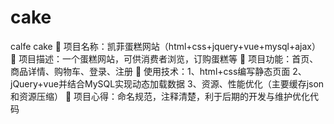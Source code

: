# cake
calfe cake
	项目名称：凯菲蛋糕网站（html+css+jquery+vue+mysql+ajax）
	项目描述：一个蛋糕网站，可供消费者浏览，订购蛋糕等
	项目功能：首页、商品详情、购物车、登录、注册
	使用技术：1、html+css编写静态页面
             2、jQuery+vue并结合MySQL实现动态加载数据
             3、资源、性能优化（主要缓存json 和资源压缩）
	项目心得：命名规范，注释清楚，利于后期的开发与维护优化代码
